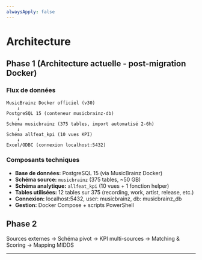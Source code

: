 ```yaml
---
alwaysApply: false
---
```


# Architecture

## Phase 1 (Architecture actuelle - post-migration Docker)

### Flux de données
```
MusicBrainz Docker officiel (v30)
    ↓
PostgreSQL 15 (conteneur musicbrainz-db)
    ↓
Schéma musicbrainz (375 tables, import automatisé 2-6h)
    ↓
Schéma allfeat_kpi (10 vues KPI)
    ↓
Excel/ODBC (connexion localhost:5432)
```

### Composants techniques
- **Base de données:** PostgreSQL 15 (via MusicBrainz Docker)
- **Schéma source:** `musicbrainz` (375 tables, ~50 GB)
- **Schéma analytique:** `allfeat_kpi` (10 vues + 1 fonction helper)
- **Tables utilisées:** 12 tables sur 375 (recording, work, artist, release, etc.)
- **Connexion:** localhost:5432, user: musicbrainz, db: musicbrainz_db
- **Gestion:** Docker Compose + scripts PowerShell  

## Phase 2
Sources externes → Schéma pivot → KPI multi-sources → Matching & Scoring → Mapping MIDDS  

---